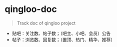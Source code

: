 # qingloo-doc

> Track doc of qingloo project

- 贴吧：关注数、帖子数；（吧主、小吧、会员）公告
- 帖子：浏览数、回复数；（置顶、热门、精华、推荐）
